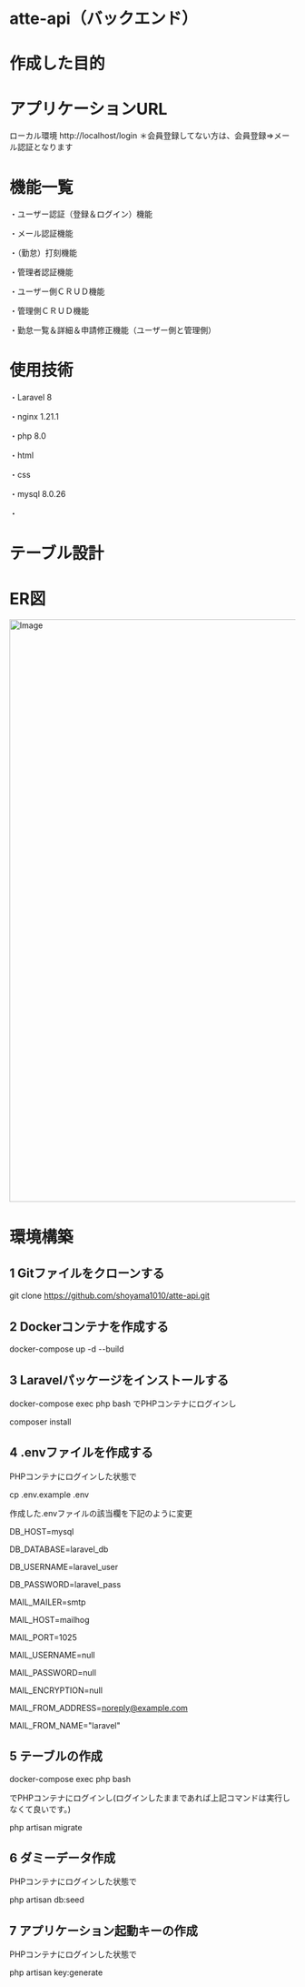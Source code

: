 # atte-api（バックエンド）

# 作成した目的



# アプリケーションURL
ローカル環境
http://localhost/login
＊会員登録してない方は、会員登録⇒メール認証となります

# 機能一覧

・ユーザー認証（登録＆ログイン）機能

・メール認証機能

・（勤怠）打刻機能

・管理者認証機能

・ユーザー側ＣＲＵＤ機能

・管理側ＣＲＵＤ機能

・勤怠一覧＆詳細＆申請修正機能（ユーザー側と管理側）

# 使用技術
・Laravel 8

・nginx 1.21.1

・php 8.0

・html

・css

・mysql 8.0.26

・

# テーブル設計




# ER図

<img width="1024" height="1024" alt="Image" src="https://github.com/user-attachments/assets/59dc6945-2823-4fd4-b136-50065e953d02" />

# 環境構築
## 1 Gitファイルをクローンする

git clone https://github.com/shoyama1010/atte-api.git

## 2 Dockerコンテナを作成する

docker-compose up -d --build

## 3 Laravelパッケージをインストールする

docker-compose exec php bash
でPHPコンテナにログインし

composer install

## 4 .envファイルを作成する

PHPコンテナにログインした状態で

cp .env.example .env

作成した.envファイルの該当欄を下記のように変更

DB_HOST=mysql

DB_DATABASE=laravel_db

DB_USERNAME=laravel_user

DB_PASSWORD=laravel_pass

MAIL_MAILER=smtp

MAIL_HOST=mailhog

MAIL_PORT=1025

MAIL_USERNAME=null

MAIL_PASSWORD=null

MAIL_ENCRYPTION=null

MAIL_FROM_ADDRESS=noreply@example.com 

MAIL_FROM_NAME="laravel"

## 5 テーブルの作成

docker-compose exec php bash

でPHPコンテナにログインし(ログインしたままであれば上記コマンドは実行しなくて良いです。)

php artisan migrate

## 6 ダミーデータ作成

PHPコンテナにログインした状態で

php artisan db:seed

## 7 アプリケーション起動キーの作成

PHPコンテナにログインした状態で

php artisan key:generate
